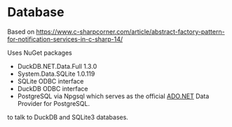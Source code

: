 # Database

Based on https://www.c-sharpcorner.com/article/abstract-factory-pattern-for-notification-services-in-c-sharp-14/

Uses NuGet packages

- DuckDB.NET.Data.Full 1.3.0
- System.Data.SQLite 1.0.119
- SQLite ODBC interface
- DuckDB ODBC interface
- PostgreSQL via Npgsql which serves as the official [ADO.NET](https://ado.net/?cmdf=postgresql+.net+core) Data Provider for PostgreSQL.

to talk to DuckDB and SQLite3 databases.








